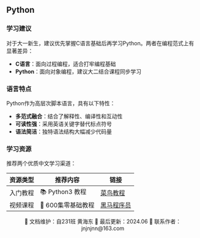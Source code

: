 ## Python

### 学习建议
对于大一新生，建议优先掌握C语言基础后再学习Python。两者在编程范式上有显著差异：
- **C语言**：面向过程编程，适合打牢编程基础
- **Python**：面向对象编程，建议大二结合课程同步学习

### 语言特点
Python作为高层次脚本语言，具有以下特性：
- **多范式融合**：结合了解释性、编译性和互动性
- **可读性强**：采用英语关键字替代标点符号
- **语法简洁**：独特语法结构大幅减少代码量

### 学习资源
推荐两个优质中文学习渠道：

资源类型 | 推荐内容 | 链接
---|---|---
入门教程 | 📚 Python3 教程 | [菜鸟教程](https://www.runoob.com/python3/python3-tutorial.html)
视频课程 | 🎥 600集零基础教程 | [黑马程序员](https://www.bilibili.com/video/BV1qW4y1a7fU/)

<div align="center">
🎨 文档维护：自231班 黄海东 
📅 最后更新：2024.06  
📧 联系作者：jnjnjnn@163.com
</div>